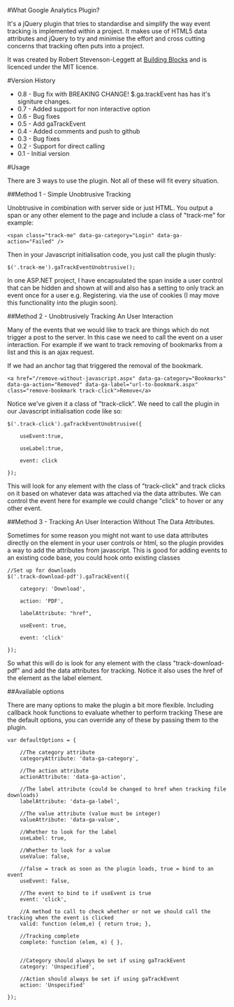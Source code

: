 #What Google Analytics Plugin?

It's a jQuery plugin that tries to standardise and simplify the way event tracking is implemented within a project. It makes use of HTML5 data attributes and jQuery to try and minimise the effort and cross cutting concerns that tracking often puts into a project.

It was created by Robert Stevenson-Leggett at <a href="http://www.building-blocks.com">Building Blocks</a> and is licenced under the MIT licence.

#Version History
 - 0.8 - Bug fix with BREAKING CHANGE! $.ga.trackEvent has has it's signiture changes.
 - 0.7 - Added support for non interactive option
 - 0.6 - Bug fixes
 - 0.5 - Add gaTrackEvent
 - 0.4 - Added comments and push to github
 - 0.3 - Bug fixes
 - 0.2 - Support for direct calling
 - 0.1 - Initial version

#Usage

There are 3 ways to use the plugin. Not all of these will fit every situation.

##Method 1 - Simple Unobtrusive Tracking

Unobtrusive in combination with server side or just HTML. You output a span or any other element to the page and include a class of "track-me" for example:

	<span class="track-me" data-ga-category="Login" data-ga-action="Failed" />

Then in your Javascript initialisation code, you just call the plugin thusly:

	$('.track-me').gaTrackEventUnobtrusive();

In one ASP.NET project, I have encapsulated the span inside a user control that can be hidden and shown at will and also has a setting to only track an event once for a user e.g. Registering. via the use of cookies (I may move this functionality into the plugin soon).

##Method 2 - Unobtrusively Tracking An User Interaction

Many of the events that we would like to track are things which do not trigger a post to the server. In this case we need to call the event on a user interaction. For example if we want to track removing of bookmarks from a list and this is an ajax request.

If we had an anchor tag that triggered the removal of the bookmark.

	<a href="/remove-without-javascript.aspx" data-ga-category="Bookmarks" data-ga-action="Removed" data-ga-label="url-to-bookmark.aspx" class="remove-bookmark track-click">Remove</a>

Notice we've given it a class of "track-click".  We need to call the plugin in our Javascript initialisation code like so:

	$('.track-click').gaTrackEventUnobtrusive({

		useEvent:true,

		useLabel:true,

		event: click

	});

This will look for any element with the class of "track-click" and track clicks on it based on whatever data was attached via the data attributes. We can control the event here for example we could change "click" to hover or any other event. 

##Method 3 - Tracking An User Interaction Without The Data Attributes.

Sometimes for some reason you might not want to use data attributes directly on the element in your user controls or html, so the plugin provides a way to add the attributes from javascript. This is good for adding events to an existing code base, you could hook onto existing classes 

	//Set up for downloads
	$('.track-download-pdf').gaTrackEvent({

		category: 'Download',

		action: 'PDF',

		labelAttribute: "href",

		useEvent: true,

		event: 'click'

	});

So what this will do is look for any element with the class "track-download-pdf" and add the data attributes for tracking. Notice it also uses the href of the element as the label element.

##Available options

There are many options to make the plugin a bit more flexible. Including callback hook functions to evaluate whether to perform tracking These are the default options, you can override any of these by passing them to the plugin.

	var defaultOptions = {

		//The category attribute
		categoryAttribute: 'data-ga-category',

		//The action attribute
		actionAttribute: 'data-ga-action',

		//The label attribute (could be changed to href when tracking file downloads)
		labelAttribute: 'data-ga-label',

		//The value attribute (value must be integer)
		valueAttribute: 'data-ga-value',

		//Whether to look for the label
		useLabel: true,

		//Whether to look for a value
		useValue: false,

		//false = track as soon as the plugin loads, true = bind to an event
		useEvent: false,

		//The event to bind to if useEvent is true
		event: 'click',

		//A method to call to check whether or not we should call the tracking when the event is clicked
		valid: function (elem,e) { return true; },

		//Tracking complete
		complete: function (elem, e) { },


		//Category should always be set if using gaTrackEvent
		category: 'Unspecified',

		//Action should always be set if using gaTrackEvent
		action: 'Unspecified'
		
	});